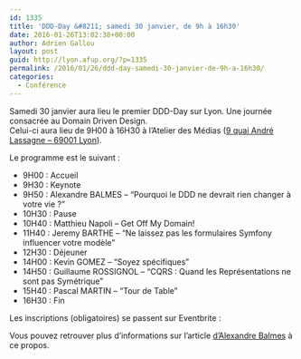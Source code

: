 ```yaml
---
id: 1335
title: 'DDD-Day &#8211; samedi 30 janvier, de 9h à 16h30'
date: 2016-01-26T13:02:38+00:00
author: Adrien Gallou
layout: post
guid: http://lyon.afup.org/?p=1335
permalink: /2016/01/26/ddd-day-samedi-30-janvier-de-9h-a-16h30/
categories:
  - Conférence
---
```

Samedi 30 janvier aura lieu le premier DDD-Day sur Lyon. Une journée consacrée au Domain Driven Design.  
Celui-ci aura lieu de 9H00 à 16H30 à l&rsquo;Atelier des Médias ([9 quai André Lassagne &#8211; 69001 Lyon](https://www.google.fr/maps/place/9+Quai+Andr%C3%A9+Lassagne,+69001+Lyon/@45.7711986,4.8355798,17z/data=!3m1!4b1!4m2!3m1!1s0x47f4eafb0c041c33:0xe134a7d65f9d64)).

Le programme est le suivant :

  * 9H00 : Accueil
  * 9H30 : Keynote
  * 9H50 : Alexandre BALMES &#8211; “Pourquoi le DDD ne devrait rien changer à votre vie ?”
  * 10H30 : Pause
  * 10H40 : Matthieu Napoli &#8211; Get Off My Domain!
  * 11H40 : Jeremy BARTHE &#8211; “Ne laissez pas les formulaires Symfony influencer votre modèle”
  * 12H30 : Déjeuner
  * 14H00 : Kevin GOMEZ &#8211; “Soyez spécifiques”
  * 14H50 : Guillaume ROSSIGNOL &#8211; “CQRS : Quand les Représentations ne sont pas Symétrique”
  * 15H40 : Pascal MARTIN &#8211; “Tour de Table”
  * 16H30 : Fin

Les inscriptions (obligatoires) se passent sur Eventbrite :

<!-- iframe plugin v.4.3 wordpress.org/plugins/iframe/ -->

Vous pouvez retrouver plus d&rsquo;informations sur l&rsquo;article [d&rsquo;Alexandre Balmes](https://medium.com/@pockystar/ddd-day-1dab25711fb0) à ce propos.
